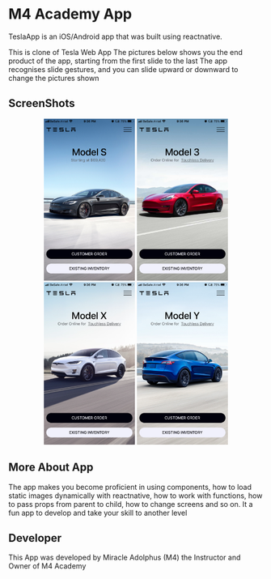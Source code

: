 # M4 Academy App

TeslaApp is an iOS/Android app that was built using reactnative.

This is clone of Tesla Web App
The pictures below shows you the end product of the app, starting from the first slide to the last
The app recognises slide gestures, and you can slide upward or downward to change the pictures shown

## ScreenShots

<p align="center">
    <img src="img/slide1.PNG" width="180">
    <img src="img/slide2.PNG" width="180">
    <img src="img/slide3.PNG" width="180">
    <img src="img/slide4.PNG" width="180">
</p>

## More About App

The app makes you become proficient in using components, how to load static images dynamically with reactnative, how to work with functions,
how to pass props from parent to child, how to change screens and so on.
It a fun app to develop and take your skill to another level

## Developer

This App was developed by Miracle Adolphus (M4) the Instructor and Owner of M4 Academy
